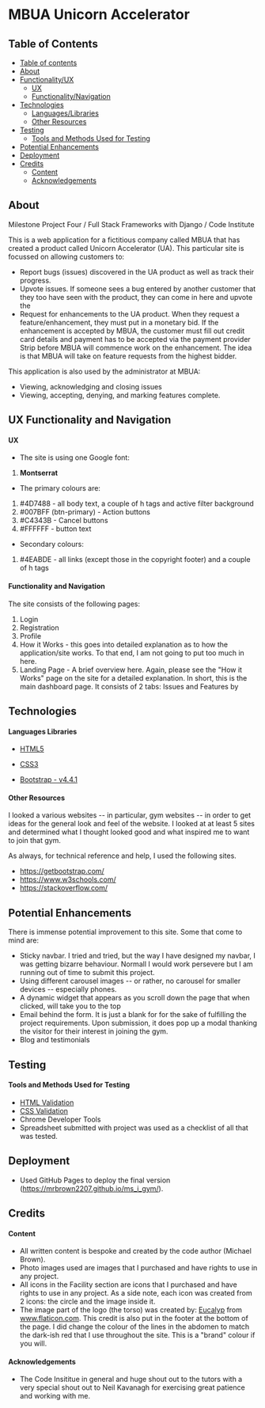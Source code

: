 # MBUA Unicorn Accelerator

## Table of Contents

- [Table of contents](#Table-of-Contents)
- [About](#About)
- [Functionality/UX](#UX-Functionality-and-Navigation)
  - [UX](#UX)
  - [Functionality/Navigation](#Functionality-and-Navigation)
- [Technologies](#Technologies)
  - [Languages/Libraries](#Languages-Libraries)
  - [Other Resources](#Other-Resources)
- [Testing](#Testing)
  - [Tools and Methods Used for Testing](#Tools-and-Methods-Used-for-Testing)
- [Potential Enhancements](#Potential-Enhancements)
- [Deployment](#Deployment)
- [Credits](#Credits)
  - [Content](#Content)
  - [Acknowledgements](#Acknowledgements)

## About

Milestone Project Four / Full Stack Frameworks with Django / Code Institute

This is a web application for a fictitious company called MBUA that has created a product called Unicorn Accelerator (UA). This particular site is focussed on allowing customers to:
- Report bugs (issues) discovered in the UA product as well as track their progress.
- Upvote issues. If someone sees a bug entered by another customer that they too have seen with the product, they can come in here and upvote the 
- Request for enhancements to the UA product. When they request a feature/enhancement, they must put in a monetary bid. If the enhancement is accepted by MBUA, the customer must fill out credit card details and payment has to be accepted via the payment provider Strip before MBUA will commence work on the enhancement. The idea is that MBUA will take on feature requests from the highest bidder.

This application is also used by the administrator at MBUA:
- Viewing, acknowledging and closing issues
- Viewing, accepting, denying, and marking features complete.

## UX Functionality and Navigation

#### UX
- The site is using one Google font:
1. **Montserrat**

- The primary colours are:
1. #4D7488 - all body text, a couple of h tags and active filter background
2. #007BFF (btn-primary) - Action buttons
3. #C4343B - Cancel buttons
4. #FFFFFF - button text

- Secondary colours:
1. #4EABDE - all links (except those in the copyright footer) and a couple of h tags

#### Functionality and Navigation

The site consists of the following pages:
1. Login
2. Registration
3. Profile
4. How it Works - this goes into detailed explanation as to how the application/site works. To that end, I am not going to put too much in here.
5. Landing Page - A brief overview here. Again, please see the "How it Works" page on the site for a detailed explanation. In short, this is the main dashboard page. It consists of 2 tabs: Issues and Features by 


## Technologies

#### Languages Libraries

- [HTML5](https://www.w3.org/TR/html5/ "HTML5 Official Site")

- [CSS3](https://www.w3.org/Style/CSS/ "Cascading Style Sheets Official Site")

- [Bootstrap - v4.4.1](https://getbootstrap.com/docs/4.1/getting-started/introduction/ "Bootstrap Official Site")

#### Other Resources

I looked a various websites -- in particular, gym websites -- in order to get ideas for the general look and feel of the website. 
I looked at at least 5 sites and determined what I thought looked good and what inspired me to want to join that gym. 

As always, for technical reference and help, I used the following sites.
- https://getbootstrap.com/
- https://www.w3schools.com/
- https://stackoverflow.com/


## Potential Enhancements

There is immense potential improvement to this site. Some that come to mind are:

- Sticky navbar. I tried and tried, but the way I have designed my navbar, I was getting bizarre behaviour. Normall I would work persevere but I am running out
of time to submit this project.
- Using different carousel images -- or rather, no carousel for smaller devices -- especially phones.
- A dynamic widget that appears as you scroll down the page that when clicked, will take you to the top
- Email behind the form. It is just a blank for for the sake of fulfilling the project requirements. Upon submission, it does pop up a modal thanking the visitor
for their interest in joining the gym.
- Blog and testimonials


## Testing

#### Tools and Methods Used for Testing

- [HTML Validation](https://validator.w3.org/ "W3C Markup Validation Service")
- [CSS Validation](http://jigsaw.w3.org/css-validator/ "CSS Validation Service")
- Chrome Developer Tools
- Spreadsheet submitted with project was used as a checklist of all that was tested.


## Deployment

- Used GitHub Pages to deploy the final version (https://mrbrown2207.github.io/ms_i_gym/).

## Credits

#### Content

- All written content is bespoke and created by the code author (Michael Brown).
- Photo images used are images that I purchased and have rights to use in any project.
- All icons in the Facility section are icons that I purchased and have rights to use in any project. As a side note, each icon was created from 2 icons: the circle
and the image inside it.
- The image part of the logo (the torso) was created by: <a href="https://www.flaticon.com/authors/eucalyp" title="Eucalyp">Eucalyp</a> from <a href="https://www.flaticon.com/" title="Flaticon">www.flaticon.com</a>. This credit is also put in the footer at the bottom of the page. I did change the colour of the lines in the abdomen 
to match the dark-ish red that I use throughout the site. This is a "brand" colour if you will.

#### Acknowledgements

- The Code Insititue in general and huge shout out to the tutors with a very special shout out to Neil Kavanagh for exercising great patience and working with me.
